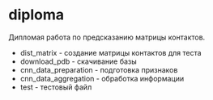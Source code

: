 # diploma

Дипломая работа по предсказанию матрицы контактов.

* dist_matrix - создание матрицы контактов для теста
* download_pdb - скачивание базы
* cnn_data_preparation - подготовка признаков
* cnn_data_aggregation - обработка информации
* test - тестовый файл
